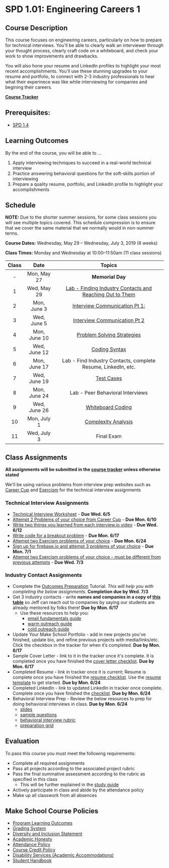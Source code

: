 # SPD 1.01: Engineering Careers 1

## Course Description

This course focuses on engineering careers, particularly on how to prepare for technical interviews. You'll be able to clearly walk an interviewer through your thought process, clearly craft code on a whiteboard, and check your work to show improvements and drawbacks.

You will also hone your resume and LinkedIn profiles to highlight your most recent accomplishments. You'll use these stunning upgrades to your resume and portfolio, to connect with 2-3 industry professionals to hear what their experinece was like while interviewing for companies and begining their careers.

**[Course Tracker](http://make.sc/trackspd1.01)**

## Prerequisites:  

- [SPD 1.4](https://github.com/Make-School-Courses/SPD-1.4-Testing-And-Architecture)

## Learning Outcomes

By the end of the course, you will be able to ...

1. Apply interviewing techniques to succeed in a real-world technical interview
1. Practice answering behavioral questions for the soft-skills portion of interviewing
1. Prepare a quality resume, portfolio, and LinkedIn profile to highlight your accomplishments

## Schedule

**NOTE:** Due to the shorter summer sessions, for some class sessions you will see multiple topics covered. This schedule compression is to ensure that we cover the same material that we normally would in non-summer terms.

**Course Dates:** Wednesday, May 29 – Wednesday, July 3, 2019 (6 weeks)

**Class Times:** Monday and Wednesday at 10:00–11:50am (11 class sessions)

| Class |          Date          |                 Topics                  |
|:-----:|:----------------------:|:---------------------------------------:|
|  - |  Mon, May 27                         | **Memorial Day** |
|  1 |  Wed, May 29                      | [Lab - Finding Industry Contacts and Reaching Out to Them](https://docs.google.com/presentation/d/1DtgX3AjIbCiD1lsjMncHWv-9dI63oVCXJyNNYh1lOIA/edit?usp=sharing) |
|  2 |  Mon, June 3                         | [Interview Communication Pt 1:](https://docs.google.com/presentation/d/1qBL_ySjDahIzPG-3mtFGY_qP_dLqhhub5YPZp0V9RxY/edit?usp=sharing) |
|  3 |  Wed, June 5                     | [Interview Communication Pt 2](https://docs.google.com/presentation/d/1LkIajE8xTbP8BUkm_hKuvgILUutacoL5ne_kcuJ2sVk/edit?usp=sharing) |
|  4 |  Mon, June 10                        | [Problem Solving Strategies](https://docs.google.com/presentation/d/10QktdpcIb2veHfELkI_JfE3fWqNwk2laJbmjeknlSPw/edit?usp=sharing) |
|  5 |  Wed, June 12                     | [Coding Syntax](https://docs.google.com/presentation/d/1vRFEyDCrktTXpN6N8KPltIfXnFtk6HYaSBXu6PjRFIw/edit?usp=sharing) |
|  6 |  Mon, June 17                        | Lab - Find Industry Contacts, complete Resume, LinkedIn, etc. |
|  7 |  Wed, June 19                     | [Test Cases](https://docs.google.com/presentation/d/1zNb6jqB9NHmvlRY_cSyUqJA4gsHXg-IjfM1g0WmoPgs/edit?usp=sharing) |
|  8 |  Mon, June 24                        | Lab - Peer Behavioral Interviews |
| 9 |  Wed, June 26                        | [Whiteboard Coding](https://docs.google.com/presentation/d/1Kf6lToDlntg-rlIePyz9torvt4fhlNSfzJuMvUW7DkE/edit?usp=sharing) |
| 10 |  Mon, July 1                           | [Complexity Analysis](https://docs.google.com/presentation/d/1TyfA1m2Sd7XEMrWoHYK5PxvjoJ1KXKaN3ausi69MtHY/edit?usp=sharing) |  
| 11 |  Wed, July 3                        | Final Exam |


## Class Assignments

**All assignments will be submitted in the [course tracker](http://make.sc/trackspd1.01) unless otherwise stated**

We'll be using various problems from interview prep websites such as [Career Cup](https://www.careercup.com/) and [Exercism](https://exercism.io/) for the technical interview assignments

### Technical Interview Assignments

- [Technical Interview Worksheet](https://docs.google.com/presentation/d/1qBL_ySjDahIzPG-3mtFGY_qP_dLqhhub5YPZp0V9RxY/edit#slide=id.g56c26a8b8e_0_0) - **Due Wed. 6/5**
- [Attempt 2 Problems of your choice from Career Cup](https://docs.google.com/presentation/d/1LkIajE8xTbP8BUkm_hKuvgILUutacoL5ne_kcuJ2sVk/edit#slide=id.g56adfcb699_1_0) - **Due Mon. 6/10**
- [Write two things you learned from each interview.io video](https://docs.google.com/presentation/d/10QktdpcIb2veHfELkI_JfE3fWqNwk2laJbmjeknlSPw/edit#slide=id.g58da2ed25b_0_0) - **Due Wed. 6/12**
- [Write code for a breakout problem](https://docs.google.com/presentation/d/1vRFEyDCrktTXpN6N8KPltIfXnFtk6HYaSBXu6PjRFIw/edit#slide=id.g58da2ed25f_0_0) - **Due Mon. 6/17**
- [Attempt two Exercism problems of your choice](https://docs.google.com/presentation/d/1zNb6jqB9NHmvlRY_cSyUqJA4gsHXg-IjfM1g0WmoPgs/edit#slide=id.g58d3d40430_0_214) - **Due Mon. 6/24**
- [Sign up for firebase.io and attempt 3 problems of your choice](https://docs.google.com/presentation/d/1Kf6lToDlntg-rlIePyz9torvt4fhlNSfzJuMvUW7DkE/edit#slide=id.g58da2ed2c7_0_0) - **Due Mon. 7/1**
- [Attempt two Exercism problems of your choice - must be different from previous attempts](https://docs.google.com/presentation/d/1TyfA1m2Sd7XEMrWoHYK5PxvjoJ1KXKaN3ausi69MtHY/edit#slide=id.g56ca828110_0_87) - **Due Wed. 7/3**

### Industry Contact Assignments

- Complete the [Outcomes Preparation](https://www.makeschool.com/academy/track/outcomes-preparation-2n8) Tutorial. _This will help you with completing the below assignments._ **Completion due by Wed. 7/3**
- Get 3 industry contacts - write **names and companies in a copy of [this table](https://docs.google.com/document/d/1xkgU-H97PNwHMBA361aEtM3yAGLnvj4Xl7diOagStTA/edit)** so Jeff can reach out to companies by saying our students are already mentored by folks there! **Due by Mon. 6/17**
    - Use these resources to help you:
        - [email fundamentals guide](https://docs.google.com/presentation/d/18TCD_bh5rBBMyT2NvWj0roGJodb8UzHyj2yaPbnkNNM/edit?usp=drive_web&ouid=102349547791146369642)
        - [warm outreach guide](https://docs.google.com/presentation/d/1g4FuBBQIBLJ30eGXD9YsDjK2PaNUnrg6a60ip0WBc6A/edit?usp=drive_web&ouid=102349547791146369642)
        - [cold outreach guide](https://docs.google.com/presentation/d/14xM4JfFusj6rPMX9awvy1I42b12G39ifJjgBrLTRqrY/edit?usp=drive_web&ouid=102349547791146369642)
- Update Your Make School Portfolio - add in new projects you've finished, update bio, and refine previous projects with media/links/etc. Click the checkbox in the tracker for when it’s completed. **Due by Mon. 6/17**
- Sample Cover Letter - link to it in the tracker once it's complete. It is completed once you have finished the [cover letter checklist](https://docs.google.com/document/d/1FD52I6tKofC1zpZyLWmX1BCQw5WDPkmzimvDSK_E_nM/edit#heading=h.o92llmt36ywl). **Due by Mon. 6/17**
- Completed Resume - link in tracker once it is current; Resume is complete once you have finished the [resume checklist](https://docs.google.com/document/d/1FD52I6tKofC1zpZyLWmX1BCQw5WDPkmzimvDSK_E_nM/edit#heading=h.9dw8bx66eg63). Use the [resume template](https://docs.google.com/document/d/17Uyvo4AXdrHsKYFz4w8ceRbwHC_jw73bF37x7pK08Kc/edit) to get started. **Due by Mon. 6/24**
- Completed LinkedIn - link to updated LinkedIn in tracker once complete. Complete once you have finished the [checklist](https://docs.google.com/document/d/1FD52I6tKofC1zpZyLWmX1BCQw5WDPkmzimvDSK_E_nM/edit#heading=h.gmdd0wc8bgfn). **Due by Mon. 6/24**
- Behavioral Interview Prep - Review the below resources to prep for doing behavioral interviews in class. **Due by Mon. 6/24**
    - [slides](https://drive.google.com/drive/u/1/folders/0Bx9iA8TAb2-0MlU2SWk3WWZBZW8)
    - [sample questions](https://docs.google.com/spreadsheets/d/12J8UMWIAzk8Fx8T_NjdwXRMYU_I-2pX9G5d9vaVkucY/edit#gid=0)
    - [behavioral interview rubric](https://docs.google.com/spreadsheets/d/12J8UMWIAzk8Fx8T_NjdwXRMYU_I-2pX9G5d9vaVkucY/edit#gid=0)
    - [preparation grid](https://docs.google.com/document/d/1XBsElanFD7d_sWMACcm1ybVasit5rWKsO95zJ274L5w/edit?usp=sharing)


## Evaluation
To pass this course you must meet the following requirements:

- Complete all required assignments 
- Pass all projects according to the associated project rubric
- Pass the final summative assessment according to the rubric as specified in this class
    - This will be further explained in the [study guide](ADD_STUDY_GUIDE_LNK)
- Actively participate in class and abide by the attendance policy
- Make up all classwork from all absences

## Make School Course Policies

- [Program Learning Outcomes](https://make.sc/program-learning-outcomes)
- [Grading System](https://make.sc/grading-system)
- [Diversity and Inclusion Statement](https://make.sc/diversity-and-inclusion-statement)
- [Academic Honesty](https://make.sc/academic-honesty-policy)
- [Attendance Policy](https://make.sc/attendance-policy)
- [Course Credit Policy](https://make.sc/course-credit-policy)
- [Disability Services (Academic Accommodations)](https://make.sc/disability-services)
- [Student Handbook](https://make.sc/student-handbook)
